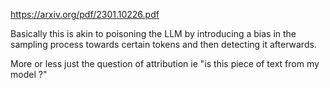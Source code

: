 
https://arxiv.org/pdf/2301.10226.pdf


Basically this is akin to poisoning the LLM by introducing a bias in the sampling process towards certain tokens and then detecting it afterwards.

More or less just the question of attribution ie "is this piece of text from my model ?"